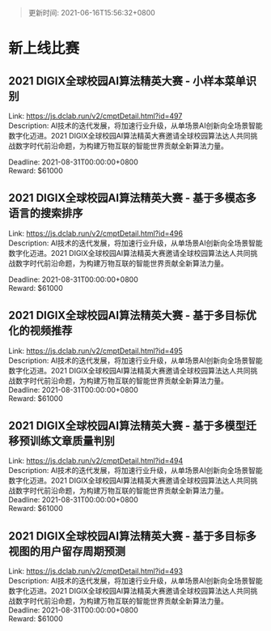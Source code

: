 > 更新时间: 2021-06-16T15:56:32+0800 

# 新上线比赛


## 2021 DIGIX全球校园AI算法精英大赛 - 小样本菜单识别
Link: https://js.dclab.run/v2/cmptDetail.html?id=497  
Description: AI技术的迭代发展，将加速行业升级，从单场景AI创新向全场景智能数字化迈进。2021 DIGIX全球校园AI算法精英大赛邀请全球校园算法达人共同挑战数字时代前沿命题，为构建万物互联的智能世界贡献全新算法力量。
  
Deadline: 2021-08-31T00:00:00+0800  
Reward: $61000  

## 2021 DIGIX全球校园AI算法精英大赛 - 基于多模态多语言的搜索排序
Link: https://js.dclab.run/v2/cmptDetail.html?id=496  
Description: AI技术的迭代发展，将加速行业升级，从单场景AI创新向全场景智能数字化迈进。2021 DIGIX全球校园AI算法精英大赛邀请全球校园算法达人共同挑战数字时代前沿命题，为构建万物互联的智能世界贡献全新算法力量。

  
Deadline: 2021-08-31T00:00:00+0800  
Reward: $61000  

## 2021 DIGIX全球校园AI算法精英大赛 - 基于多目标优化的视频推荐
Link: https://js.dclab.run/v2/cmptDetail.html?id=495  
Description: AI技术的迭代发展，将加速行业升级，从单场景AI创新向全场景智能数字化迈进。2021 DIGIX全球校园AI算法精英大赛邀请全球校园算法达人共同挑战数字时代前沿命题，为构建万物互联的智能世界贡献全新算法力量。  
Deadline: 2021-08-31T00:00:00+0800  
Reward: $61000  

## 2021 DIGIX全球校园AI算法精英大赛 - 基于多模型迁移预训练文章质量判别
Link: https://js.dclab.run/v2/cmptDetail.html?id=494  
Description: AI技术的迭代发展，将加速行业升级，从单场景AI创新向全场景智能数字化迈进。2021 DIGIX全球校园AI算法精英大赛邀请全球校园算法达人共同挑战数字时代前沿命题，为构建万物互联的智能世界贡献全新算法力量。  
Deadline: 2021-08-31T00:00:00+0800  
Reward: $61000  

## 2021 DIGIX全球校园AI算法精英大赛 - 基于多目标多视图的用户留存周期预测
Link: https://js.dclab.run/v2/cmptDetail.html?id=493  
Description: AI技术的迭代发展，将加速行业升级，从单场景AI创新向全场景智能数字化迈进。2021 DIGIX全球校园AI算法精英大赛邀请全球校园算法达人共同挑战数字时代前沿命题，为构建万物互联的智能世界贡献全新算法力量。  
Deadline: 2021-08-31T00:00:00+0800  
Reward: $61000  


